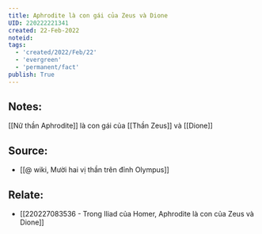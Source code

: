 ```yaml
---
title: Aphrodite là con gái của Zeus và Dione
UID: 220222221341
created: 22-Feb-2022
noteid:
tags:
  - 'created/2022/Feb/22'
  - 'evergreen'
  - 'permanent/fact'
publish: True
---
```

## Notes:
[[Nữ thần Aphrodite]] là con gái của [[Thần Zeus]] và [[Dione]]

## Source:
- [[@ wiki, Mười hai vị thần trên đỉnh Olympus]]

## Relate:
- [[220227083536 - Trong Iliad của Homer, Aphrodite là con của Zeus và Dione]]
